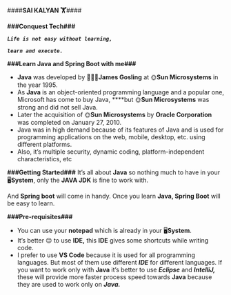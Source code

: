 ####**SAI KALYAN 🏋**####

**###Conquest Tech###**

***`Life is not easy without learning,`***

***`learn and execute.`***

**###Learn Java and Spring Boot with me###**

- **Java** was developed by 🧑🏼‍💻**James Gosling** at 🌞**Sun Microsystems** in the year 1995.
- As **Java** is an object-oriented programming language and a popular one, Microsoft has come to buy Java, ****but 🌞**Sun Microsystems** was strong and did not sell Java.
- Later the acquisition of 🌞**Sun Microsystems** by **Oracle Corporation** was completed on January 27, 2010.
- Java was in high demand because of its features of Java and is used for programming applications on the web, mobile, desktop, etc. using different platforms.
- Also, it’s multiple security, dynamic coding, platform-independent characteristics, etc

**###Getting Started###**
It’s all about **Java** so nothing much to have in your 🖥️**System**, only the **JAVA JDK** is fine to work with.

And **Spring boot** will come in handy. Once you learn **Java, Spring Boot** will be easy to learn.

**###Pre-requisites###**

- You can use your **notepad** which is already in your 🖥️**System**.
- It’s better 😌 to use **IDE,** this **IDE** gives some shortcuts while writing code.
- I prefer to use **VS Code** because it is used for all programming languages. But most of them use different ***IDE*** for different languages. If you want to work only with **Java** it’s better to use ***Eclipse*** and ***IntelliJ,*** these will provide more faster process speed towards **Java** because they are used to work only on ****Java*.***
